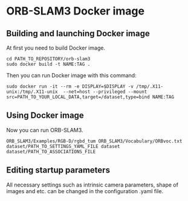 # ORB-SLAM3 Docker image

## Building and launching Docker image

At first you need to build Docker image.
```
cd PATH_TO_REPOSITORY/orb-slam3
sudo docker build -t NAME:TAG .
```

Then you can run Docker image with this command:
```
sudo docker run -it --rm -e DISPLAY=$DISPLAY -v /tmp/.X11-unix:/tmp/.X11-unix  --net=host --privileged --mount src=PATH_TO_YOUR_LOCAL_DATA,target=/dataset,type=bind NAME:TAG
```

## Using Docker image

Now you can run ORB-SLAM3.
```
ORB_SLAM3/Examples/RGB-D/rgbd_tum ORB_SLAM3/Vocabulary/ORBvoc.txt dataset/PATH_TO_SETTINGS_YAML_FILE dataset dataset/PATH_TO_ASSOCIATIONS_FILE
```

## Editing startup parameters

All necessary settings such as intrinsic camera parameters, shape of images and etc. can be changed in the configuration .yaml file.